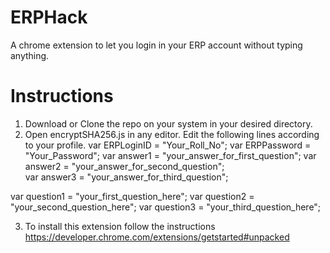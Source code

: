# ERPHack
A chrome extension to let you login in your ERP account without typing anything.
# Instructions
1. Download or Clone the repo on your system in your desired directory.
2. Open encryptSHA256.js in any editor. Edit the following lines according to your profile. 
var ERPLoginID = "Your_Roll_No";
var ERPPassword = "Your_Password";
var answer1 = "your_answer_for_first_question";	
var answer2 = "your_answer_for_second_question";	
var answer3 = "your_answer_for_third_question";

var question1 = "your_first_question_here";
var question2 = "your_second_question_here";
var question3 = "your_third_question_here";
 
3. To install this extension follow the instructions https://developer.chrome.com/extensions/getstarted#unpacked
